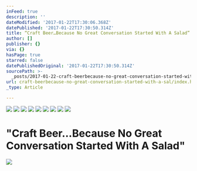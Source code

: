 ```yaml
---
inFeed: true
description: ''
dateModified: '2017-01-22T17:30:06.368Z'
datePublished: '2017-01-22T17:30:50.314Z'
title: “Craft Beer…Because No Great Conversation Started With A Salad”
author: []
publisher: {}
via: {}
hasPage: true
starred: false
datePublishedOriginal: '2017-01-22T17:30:50.314Z'
sourcePath: >-
  _posts/2017-01-22-craft-beerbecause-no-great-conversation-started-with-a-sal.md
url: craft-beerbecause-no-great-conversation-started-with-a-sal/index.html
_type: Article

---
```

![](https://the-grid-user-content.s3-us-west-2.amazonaws.com/65448526-be03-427d-9624-a619cf5924b8.jpg)
![](https://the-grid-user-content.s3-us-west-2.amazonaws.com/0d58ff8b-cd83-43eb-a7eb-b6a6271559fc.jpg)
![](https://the-grid-user-content.s3-us-west-2.amazonaws.com/0e7754e9-431c-4992-b236-8540b8e734db.jpg)
![](https://imgflo.herokuapp.com/graph/2b2431f8e7ba7b0/d0381b3df4ac33254bdfc65d2ba78495/croprotate.jpg?cropheight=4928&cropwidth=3263&degrees=0&input=https%3A%2F%2Fthe-grid-user-content.s3-us-west-2.amazonaws.com%2Fd612d8cb-b5b5-4d0a-895e-af0554469a57.jpg&x=0&y=0)
![](https://the-grid-user-content.s3-us-west-2.amazonaws.com/a58c826f-caa4-4632-b098-b123424b5c91.jpg)
![](https://the-grid-user-content.s3-us-west-2.amazonaws.com/d361f2d8-4236-4117-97ec-722cb9735a8c.jpg)
![](https://the-grid-user-content.s3-us-west-2.amazonaws.com/72aa2a66-2ada-4d32-8668-fd026730ae48.jpg)
![](https://the-grid-user-content.s3-us-west-2.amazonaws.com/ea0c5989-dabf-4770-a9ca-17afff73af09.jpg)
![](https://the-grid-user-content.s3-us-west-2.amazonaws.com/b895d12d-12ae-4a93-aa52-c39914afcdc9.jpg)

# "Craft Beer...Because No Great Conversation Started With A Salad"
![](https://the-grid-user-content.s3-us-west-2.amazonaws.com/b45b3bcb-955d-47af-a23e-3c683e14a535.jpg)